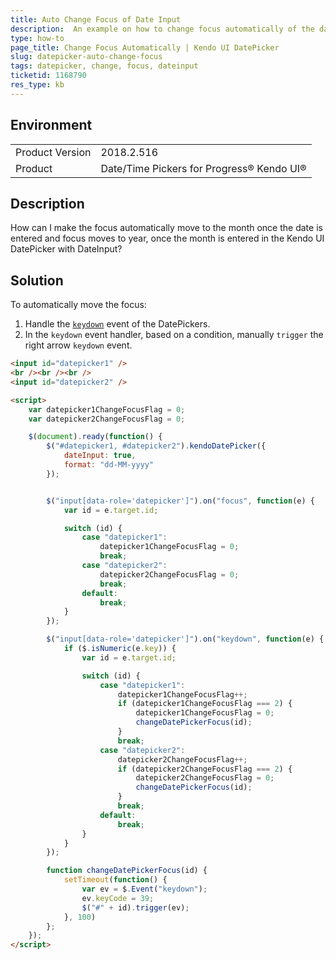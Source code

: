 ```yaml
---
title: Auto Change Focus of Date Input
description:  An example on how to change focus automatically of the date input in the Kendo UI DatePicker.
type: how-to
page_title: Change Focus Automatically | Kendo UI DatePicker
slug: datepicker-auto-change-focus
tags: datepicker, change, focus, dateinput
ticketid: 1168790
res_type: kb
---
```


## Environment
<table>
	<tr>
		<td>Product Version</td>
		<td>2018.2.516</td>
	</tr>
	<tr>
		<td>Product</td>
		<td>Date/Time Pickers for Progress® Kendo UI®</td>
	</tr>
</table>

## Description

How can I make the focus automatically move to the month once the date is entered and focus moves to year, once the month is entered in the Kendo UI DatePicker with DateInput?

## Solution

To automatically move the focus:

1. Handle the [`keydown`](https://api.jquery.com/keydown/) event of the DatePickers.
1. In the `keydown` event handler, based on a condition, manually `trigger` the right arrow `keydown` event.

```html
<input id="datepicker1" />
<br /><br /><br />
<input id="datepicker2" />

<script>
    var datepicker1ChangeFocusFlag = 0;
    var datepicker2ChangeFocusFlag = 0;

    $(document).ready(function() {
        $("#datepicker1, #datepicker2").kendoDatePicker({
            dateInput: true,
            format: "dd-MM-yyyy"
        });


        $("input[data-role='datepicker']").on("focus", function(e) {
            var id = e.target.id;

            switch (id) {
                case "datepicker1":
                    datepicker1ChangeFocusFlag = 0;
                    break;
                case "datepicker2":
                    datepicker2ChangeFocusFlag = 0;
                    break;
                default:
                    break;
            }
        });

        $("input[data-role='datepicker']").on("keydown", function(e) {
            if ($.isNumeric(e.key)) {
                var id = e.target.id;

                switch (id) {
                    case "datepicker1":
                        datepicker1ChangeFocusFlag++;
                        if (datepicker1ChangeFocusFlag === 2) {
                            datepicker1ChangeFocusFlag = 0;
                            changeDatePickerFocus(id);
                        }
                        break;
                    case "datepicker2":
                        datepicker2ChangeFocusFlag++;
                        if (datepicker2ChangeFocusFlag === 2) {
                            datepicker2ChangeFocusFlag = 0;
                            changeDatePickerFocus(id);
                        }
                        break;
                    default:
                        break;
                }
            }
        });

        function changeDatePickerFocus(id) {
            setTimeout(function() {
                var ev = $.Event("keydown");
                ev.keyCode = 39;
                $("#" + id).trigger(ev);
            }, 100)
        };
    });
</script>
```